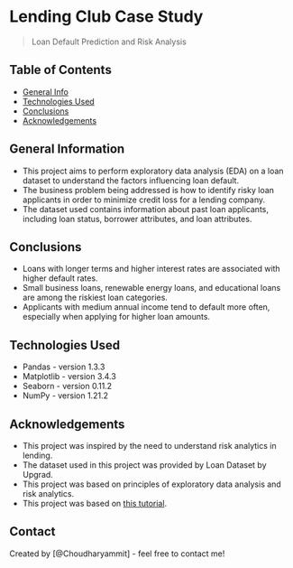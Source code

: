 # Lending Club Case Study
> Loan Default Prediction and Risk Analysis


## Table of Contents
* [General Info](#general-information)
* [Technologies Used](#technologies-used)
* [Conclusions](#conclusions)
* [Acknowledgements](#acknowledgements)

<!-- You can include any other section that is pertinent to your problem -->

## General Information
- This project aims to perform exploratory data analysis    (EDA) on a loan dataset to understand the factors influencing loan default.
- The business problem being addressed is how to identify risky loan applicants in order to minimize credit loss for a lending company.
- The dataset used contains information about past loan applicants, including loan status, borrower attributes, and loan attributes.

<!-- You don't have to answer all the questions - just the ones relevant to your project. -->

## Conclusions
- Loans with longer terms and higher interest rates are associated with higher default rates.
- Small business loans, renewable energy loans, and educational loans are among the riskiest loan categories.
- Applicants with medium annual income tend to default more often, especially when applying for higher loan amounts.


<!-- You don't have to answer all the questions - just the ones relevant to your project. -->


## Technologies Used
- Pandas - version 1.3.3
- Matplotlib - version 3.4.3
- Seaborn - version 0.11.2
- NumPy - version 1.21.2

<!-- As the libraries versions keep on changing, it is recommended to mention the version of library used in this project -->

## Acknowledgements
- This project was inspired by the need to understand risk analytics in lending.
- The dataset used in this project was provided by Loan Dataset by Upgrad.
- This project was based on principles of exploratory data analysis and risk analytics.
- This project was based on [this tutorial](https://learn.upgrad.com/course/5798/segment/48355/289265/880179/4399228).


## Contact
Created by [@Choudharyammit] - feel free to contact me!


<!-- Optional -->
<!-- ## License -->
<!-- This project is open source and available under the [... License](). -->

<!-- You don't have to include all sections - just the one's relevant to your project -->
